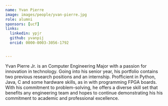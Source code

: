 ```yaml
---
name: Yvan Pierre
image: images/people/yvan-pierre.jpg
role: alumni
sponsors: [ucf]
links:
  linkedin: ypjr
  github: yvanpij
  orcid: 0000-0003-3056-1792


---
```


Yvan Pierre Jr. is an Computer Engineering Major with a passion for innovation in technology. Going into his senior year, his portfolio contains two previous research positions and an internship. Profficient in Python, Java, C and some hardware skills, as in with programming FPGA boards. With his commitment to problem-solving, he offers a diverse skill set that benefits any engineering team and hopes to continue demonstrating his his commitment to academic and professional excellence.
